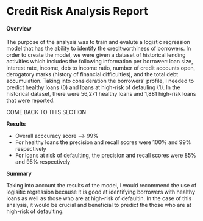 # Credit Risk Analysis Report

#### **Overview**

The purpose of the analysis was to train and evalute a logistic regression model that has the ability to identify the creditworthiness of borrowers. In order to create the model, we were given a dataset of historical lending activities which includes the following information per borrower: loan size, interest rate, income, deb to income ratio, number of credit accounts open, derogatory marks (history of financial difficulties), and the total debt accumulation. Taking into consideration the borrowers' profile, I needed to predict healthy loans (0) and loans at high-risk of defauling (1). In the historical dataset, there were 56,271 healthy loans and 1,881 high-risk loans that were reported. 

COME BACK TO THIS SECTION


**Results**

* Overall acccuracy score --> 99%
* For healthy loans the precision and recall scores were 100% and 99% respectively
* For loans at risk of defaulting, the precision and recall scores were 85% and 95% respectively

**Summary**

Taking into account the results of the model, I would recommend the use of logisitic regression because it is good at identifying borrowers with healthy loans as well as those who are at high-risk of defaultin. In the case of this analysis, it would be crucial and beneficial to predict the those who are at high-risk of defaulting. 
